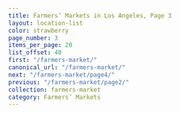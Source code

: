 ```yaml
---
title: Farmers’ Markets in Los Angeles, Page 3
layout: location-list
color: strawberry
page_number: 3
items_per_page: 20
list_offset: 40
first: "/farmers-market/"
canonical_url: "/farmers-market/"
next: "/farmers-market/page4/"
previous: "/farmers-market/page2/"
collection: farmers-market
category: Farmers’ Markets
---
```


